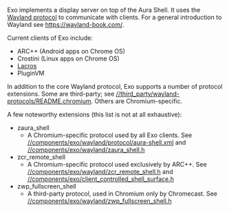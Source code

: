 Exo implements a display server on top of the Aura Shell. It uses the
[Wayland protocol](https://wayland.freedesktop.org/docs/html/)
to communicate with clients. For a general introduction to Wayland see
https://wayland-book.com/.

Current clients of Exo include:

* ARC++ (Android apps on Chrome OS)
* Crostini (Linux apps on Chrome OS)
* [Lacros](https://chromium.googlesource.com/chromium/src/+/main/docs/lacros.md)
* PluginVM

In addition to the core Wayland protocol, Exo supports a number of protocol
extensions. Some are third-party; see
[//third_party/wayland-protocols/README.chromium](https://chromium.googlesource.com/chromium/src/+/main/third_party/wayland-protocols/README.chromium).
Others are Chromium-specific.

A few noteworthy extensions (this list is not at all exhaustive):

* zaura_shell
  * A Chromium-specific protocol used by all Exo clients. See
    [//components/exo/wayland/protocol/aura-shell.xml](wayland/protocol/aura-shell.xml)
    and [//components/exo/wayland/zaura_shell.h](wayland/zaura_shell.h)
* zcr_remote_shell
  * A Chromium-specific protocol used exclusively by ARC++. See
    [//components/exo/wayland/zcr_remote_shell.h](wayland/zcr_remote_shell.h) and
    [//components/exo/client_controlled_shell_surface.h](client_controlled_shell_surface.h)
* zwp_fullscreen_shell
  * A third-party protocol, used in Chromium only by Chromecast. See
    [//components/exo/wayland/zwp_fullscreen_shell.h](wayland/zwp_fullscreen_shell.h)
